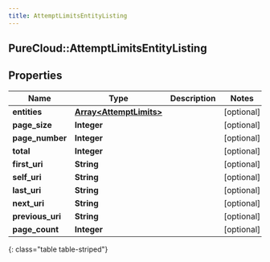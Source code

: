 ```yaml
---
title: AttemptLimitsEntityListing
---
```

## PureCloud::AttemptLimitsEntityListing

## Properties

|Name | Type | Description | Notes|
|------------ | ------------- | ------------- | -------------|
| **entities** | [**Array&lt;AttemptLimits&gt;**](AttemptLimits.html) |  | [optional] |
| **page_size** | **Integer** |  | [optional] |
| **page_number** | **Integer** |  | [optional] |
| **total** | **Integer** |  | [optional] |
| **first_uri** | **String** |  | [optional] |
| **self_uri** | **String** |  | [optional] |
| **last_uri** | **String** |  | [optional] |
| **next_uri** | **String** |  | [optional] |
| **previous_uri** | **String** |  | [optional] |
| **page_count** | **Integer** |  | [optional] |
{: class="table table-striped"}


